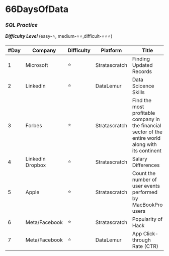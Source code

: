 # 66DaysOfData

### *SQL Practice*

***Difficulty Level***  (easy-⭐, medium-⭐⭐,difficult-⭐⭐⭐)

| #Day | Company | Difficulty | Platform | Title | Solution |
| ---- | ------- | ---------- | -------- | ----- | -------- |
| 1 | Microsoft | ⭐ | Stratascratch | Finding Updated Records | [📄 Solution](https://github.com/madhuri-15/66DaysOfData/tree/main/%2301) |
| 2 | LinkedIn | ⭐ | DataLemur | Data Scicence Skills | [📄 Solution](https://github.com/madhuri-15/66DaysOfData/tree/main/%2302) |
| 3 | Forbes | ⭐ | Stratascratch | Find the most profitable company in the financial sector of the entire world along with its continent |[📄 Solution](https://github.com/madhuri-15/66DaysOfData/tree/main/%2303)|
| 4 | LinkedIn Dropbox | ⭐ | Stratascratch | Salary Differences |[📄 Solution](https://github.com/madhuri-15/66DaysOfData/tree/main/%2304)|
| 5 | Apple | ⭐ | Stratascratch | Count the number of user events performed by MacBookPro users |[📄 Solution](https://github.com/madhuri-15/66DaysOfData/tree/main/%2305)|
| 6 | Meta/Facebook | ⭐ | Stratascratch | Popularity of Hack |[📄 Solution](https://github.com/madhuri-15/66DaysOfData/tree/main/%2306)|
| 7 | Meta/Facebook | ⭐ | DataLemur | App Click-through Rate (CTR) |[📄 Solution](https://github.com/madhuri-15/66DaysOfData/tree/main/%2307)|

